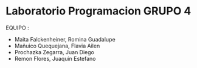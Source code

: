 # Laboratorio Programacion GRUPO 4
EQUIPO :
- Maita Falckenheiner, Romina Guadalupe
- Mañuico Quequejana, Flavia Ailen
- Prochazka Zegarra, Juan Diego
- Remon Flores, Juaquin Estefano
